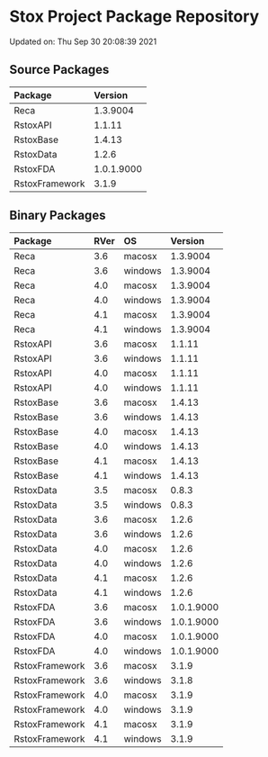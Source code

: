 # Stox Project Package Repository


Updated on: Thu Sep 30 20:08:39 2021
## Source Packages

|Package        |Version    |
|:--------------|:----------|
|Reca           |1.3.9004   |
|RstoxAPI       |1.1.11     |
|RstoxBase      |1.4.13     |
|RstoxData      |1.2.6      |
|RstoxFDA       |1.0.1.9000 |
|RstoxFramework |3.1.9      |

## Binary Packages

|Package        |RVer |OS      |Version    |
|:--------------|:----|:-------|:----------|
|Reca           |3.6  |macosx  |1.3.9004   |
|Reca           |3.6  |windows |1.3.9004   |
|Reca           |4.0  |macosx  |1.3.9004   |
|Reca           |4.0  |windows |1.3.9004   |
|Reca           |4.1  |macosx  |1.3.9004   |
|Reca           |4.1  |windows |1.3.9004   |
|RstoxAPI       |3.6  |macosx  |1.1.11     |
|RstoxAPI       |3.6  |windows |1.1.11     |
|RstoxAPI       |4.0  |macosx  |1.1.11     |
|RstoxAPI       |4.0  |windows |1.1.11     |
|RstoxBase      |3.6  |macosx  |1.4.13     |
|RstoxBase      |3.6  |windows |1.4.13     |
|RstoxBase      |4.0  |macosx  |1.4.13     |
|RstoxBase      |4.0  |windows |1.4.13     |
|RstoxBase      |4.1  |macosx  |1.4.13     |
|RstoxBase      |4.1  |windows |1.4.13     |
|RstoxData      |3.5  |macosx  |0.8.3      |
|RstoxData      |3.5  |windows |0.8.3      |
|RstoxData      |3.6  |macosx  |1.2.6      |
|RstoxData      |3.6  |windows |1.2.6      |
|RstoxData      |4.0  |macosx  |1.2.6      |
|RstoxData      |4.0  |windows |1.2.6      |
|RstoxData      |4.1  |macosx  |1.2.6      |
|RstoxData      |4.1  |windows |1.2.6      |
|RstoxFDA       |3.6  |macosx  |1.0.1.9000 |
|RstoxFDA       |3.6  |windows |1.0.1.9000 |
|RstoxFDA       |4.0  |macosx  |1.0.1.9000 |
|RstoxFDA       |4.0  |windows |1.0.1.9000 |
|RstoxFramework |3.6  |macosx  |3.1.9      |
|RstoxFramework |3.6  |windows |3.1.8      |
|RstoxFramework |4.0  |macosx  |3.1.9      |
|RstoxFramework |4.0  |windows |3.1.9      |
|RstoxFramework |4.1  |macosx  |3.1.9      |
|RstoxFramework |4.1  |windows |3.1.9      |
